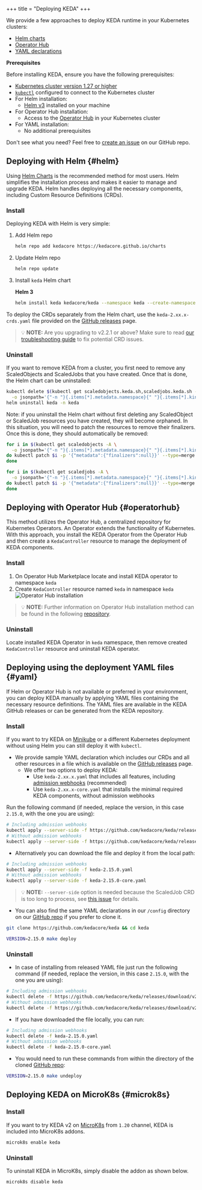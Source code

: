 +++
title = "Deploying KEDA"
+++

We provide a few approaches to deploy KEDA runtime in your Kubernetes clusters:

- [Helm charts](#helm)
- [Operator Hub](#operatorhub)
- [YAML declarations](#yaml)

**Prerequisites**

Before installing KEDA, ensure you have the following prerequisites:

- [Kubernetes cluster version 1.27 or higher](https://kubernetes.io/docs/setup/)
- [`kubectl`](https://kubernetes.io/docs/tasks/tools/) configured to connect to the Kubernetes cluster
- For Helm installation:
  - [Helm v3](https://helm.sh/docs/intro/install/) installed on your machine
- For Operator Hub installation:
  - Access to the [Operator Hub](https://operatorhub.io/) in your Kubernetes cluster
- For YAML installation:
   - No additional prerequisites

Don't see what you need? Feel free to [create an issue](https://github.com/kedacore/keda/issues/new) on our GitHub repo.

## Deploying with Helm {#helm}

Using [Helm Charts](https://helm.sh/) is the recommended method for most users. Helm simplifies the installation process and makes it easier to manage and upgrade KEDA. Helm handles deploying all the necessary components, including Custom Resource Definitions (CRDs).

### Install

Deploying KEDA with Helm is very simple:

1. Add Helm repo

    ```sh
    helm repo add kedacore https://kedacore.github.io/charts
    ```

2. Update Helm repo

    ```sh
    helm repo update
    ```

3. Install `keda` Helm chart

    **Helm 3**

    ```sh
    helm install keda kedacore/keda --namespace keda --create-namespace
    ```

To deploy the CRDs separately from the Helm chart, use the `keda-2.xx.x-crds.yaml` file provided on the [GitHub releases](https://github.com/kedacore/keda/releases) page.

> 💡 **NOTE:** Are you upgrading to v2.2.1 or above? Make sure to read [our troubleshooting guide](https://keda.sh/docs/latest/troubleshooting/) to fix potential CRD issues.

### Uninstall

If you want to remove KEDA from a cluster, you first need to remove any ScaledObjects and ScaledJobs that you have created. Once that is done, the Helm chart can be uninstalled:

```sh
kubectl delete $(kubectl get scaledobjects.keda.sh,scaledjobs.keda.sh -A \
  -o jsonpath='{"-n "}{.items[*].metadata.namespace}{" "}{.items[*].kind}{"/"}{.items[*].metadata.name}{"\n"}')
helm uninstall keda -n keda
```

Note: if you uninstall the Helm chart without first deleting any ScaledObject or ScaledJob resources you have created, they will become orphaned. In this situation, you will need to patch the resources to remove their finalizers. Once this is done, they should automatically be removed:

```sh
for i in $(kubectl get scaledobjects -A \
  -o jsonpath='{"-n "}{.items[*].metadata.namespace}{" "}{.items[*].kind}{"/"}{.items[*].metadata.name}{"\n"}');
do kubectl patch $i -p '{"metadata":{"finalizers":null}}' --type=merge
done

for i in $(kubectl get scaledjobs -A \
  -o jsonpath='{"-n "}{.items[*].metadata.namespace}{" "}{.items[*].kind}{"/"}{.items[*].metadata.name}{"\n"}');
do kubectl patch $i -p '{"metadata":{"finalizers":null}}' --type=merge
done
```

## Deploying with Operator Hub {#operatorhub}

This method utilizes the Operator Hub, a centralized repository for Kubernetes Operators. An Operator extends the functionality of Kubernetes. With this approach, you install the KEDA Operator from the Operator Hub and then create a `KedaController` resource to manage the deployment of KEDA components.

### Install

1. On Operator Hub Marketplace locate and install KEDA operator to namespace `keda`
2. Create `KedaController` resource named `keda` in namespace `keda`
![Operator Hub installation](https://raw.githubusercontent.com/kedacore/keda-olm-operator/main/images/keda-olm-install.gif)
> 💡 **NOTE:** Further information on Operator Hub installation method can be found in the following [repository](https://github.com/kedacore/keda-olm-operator).

### Uninstall

Locate installed KEDA Operator in `keda` namespace, then remove created `KedaController` resource and uninstall KEDA operator.

## Deploying using the deployment YAML files {#yaml}

If Helm or Operator Hub is not available or preferred in your environment, you can deploy KEDA manually by applying YAML files containing the necessary resource definitions. The YAML files are available in the KEDA GitHub releases or can be generated from the KEDA repository.

### Install

If you want to try KEDA on [Minikube](https://minikube.sigs.k8s.io) or a different Kubernetes deployment without using Helm you can still deploy it with `kubectl`.

- We provide sample YAML declaration which includes our CRDs and all other resources in a file which is available on the [GitHub releases](https://github.com/kedacore/keda/releases) page. 
  - We offer two options to deploy KEDA:
    - Use `keda-2.xx.x.yaml` that includes all features, including [admission webhooks](./concepts/admission-webhooks.md) (recommended)
    - Use `keda-2.xx.x-core.yaml` that installs the minimal required KEDA components, without admission webhooks

Run the following command (if needed, replace the version, in this case `2.15.0`, with the one you are using):

```sh
# Including admission webhooks
kubectl apply --server-side -f https://github.com/kedacore/keda/releases/download/v2.15.0/keda-2.15.0.yaml
# Without admission webhooks
kubectl apply --server-side -f https://github.com/kedacore/keda/releases/download/v2.15.0/keda-2.15.0-core.yaml
```

- Alternatively you can download the file and deploy it from the local path:
```sh
# Including admission webhooks
kubectl apply --server-side -f keda-2.15.0.yaml
# Without admission webhooks
kubectl apply --server-side -f keda-2.15.0-core.yaml
```

> 💡 **NOTE:** `--server-side` option is needed because the ScaledJob CRD is too long to process, see [this issue](https://github.com/kedacore/keda/issues/4740) for details.

- You can also find the same YAML declarations in our `/config` directory on our [GitHub repo](https://github.com/kedacore/keda) if you prefer to clone it.

```sh
git clone https://github.com/kedacore/keda && cd keda

VERSION=2.15.0 make deploy
```

### Uninstall

- In case of installing from released YAML file just run the following command (if needed, replace the version, in this case `2.15.0`, with the one you are using):

```sh
# Including admission webhooks
kubectl delete -f https://github.com/kedacore/keda/releases/download/v2.15.0/keda-2.15.0.yaml
# Without admission webhooks
kubectl delete -f https://github.com/kedacore/keda/releases/download/v2.15.0/keda-2.15.0-core.yaml
```

- If you have downloaded the file locally, you can run:

```sh
# Including admission webhooks
kubectl delete -f keda-2.15.0.yaml
# Without admission webhooks
kubectl delete -f keda-2.15.0-core.yaml
```

- You would need to run these commands from within the directory of the cloned [GitHub repo](https://github.com/kedacore/keda):

```sh
VERSION=2.15.0 make undeploy
```

## Deploying KEDA on MicroK8s {#microk8s}

### Install

If you want to try KEDA v2 on [MicroK8s](https://microk8s.io/) from `1.20` channel, KEDA is included into MicroK8s addons.

```sh
microk8s enable keda
```

### Uninstall

To uninstall KEDA in MicroK8s, simply disable the addon as shown below.

```sh
microk8s disable keda
```
